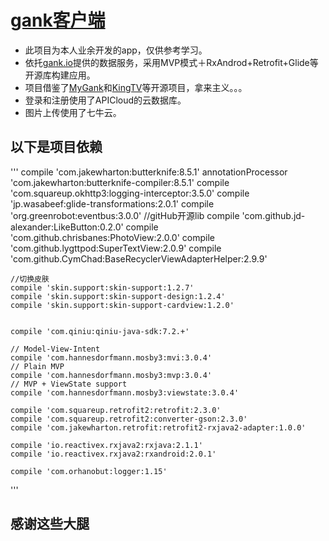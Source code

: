 # [gank客户端](https://github.com/buhanzhe/gank)
- 此项目为本人业余开发的app，仅供参考学习。
- 依托[gank.io](http://gank.io/)提供的数据服务，采用MVP模式＋RxAndrod+Retrofit+Glide等开源库构建应用。
- 项目借鉴了[MyGank](https://github.com/mask-hao/MyGank)和[KingTV](https://github.com/jenly1314/KingTV)等开源项目，拿来主义。。。
- 登录和注册使用了APICloud的云数据库。
- 图片上传使用了七牛云。


## 以下是项目依赖

'''
    compile 'com.jakewharton:butterknife:8.5.1'
    annotationProcessor 'com.jakewharton:butterknife-compiler:8.5.1'
    compile 'com.squareup.okhttp3:logging-interceptor:3.5.0'
    compile 'jp.wasabeef:glide-transformations:2.0.1'
    compile 'org.greenrobot:eventbus:3.0.0'
    //gitHub开源lib
    compile 'com.github.jd-alexander:LikeButton:0.2.0'
    compile 'com.github.chrisbanes:PhotoView:2.0.0'
    compile 'com.github.lygttpod:SuperTextView:2.0.9'
    compile 'com.github.CymChad:BaseRecyclerViewAdapterHelper:2.9.9'

    //切换皮肤
    compile 'skin.support:skin-support:1.2.7'
    compile 'skin.support:skin-support-design:1.2.4'
    compile 'skin.support:skin-support-cardview:1.2.0'


    compile 'com.qiniu:qiniu-java-sdk:7.2.+'
    
    // Model-View-Intent
    compile 'com.hannesdorfmann.mosby3:mvi:3.0.4'
    // Plain MVP
    compile 'com.hannesdorfmann.mosby3:mvp:3.0.4'
    // MVP + ViewState support
    compile 'com.hannesdorfmann.mosby3:viewstate:3.0.4'

    compile 'com.squareup.retrofit2:retrofit:2.3.0'
    compile 'com.squareup.retrofit2:converter-gson:2.3.0'
    compile 'com.jakewharton.retrofit:retrofit2-rxjava2-adapter:1.0.0'

    compile 'io.reactivex.rxjava2:rxjava:2.1.1'
    compile 'io.reactivex.rxjava2:rxandroid:2.0.1'

    compile 'com.orhanobut:logger:1.15'
'''



## 感谢这些大腿
